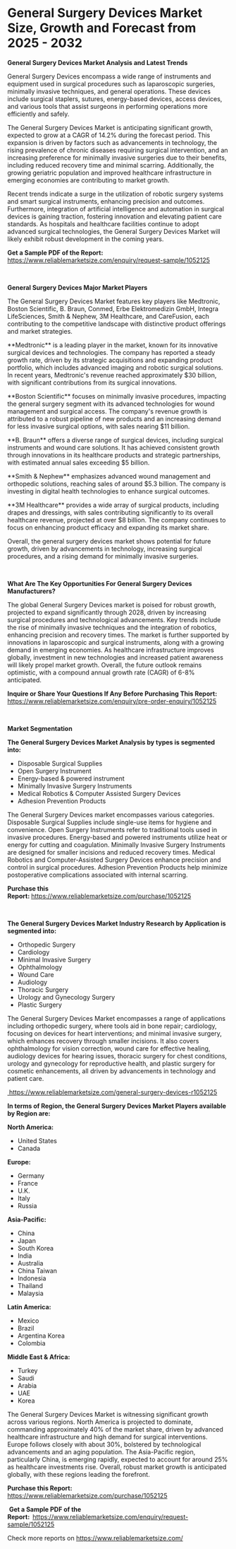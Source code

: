 <p><h1>General Surgery Devices Market Size, Growth and Forecast from 2025 - 2032</h1></p><p><strong>General Surgery Devices Market Analysis and Latest Trends</strong></p>
<p><p>General Surgery Devices encompass a wide range of instruments and equipment used in surgical procedures such as laparoscopic surgeries, minimally invasive techniques, and general operations. These devices include surgical staplers, sutures, energy-based devices, access devices, and various tools that assist surgeons in performing operations more efficiently and safely.</p><p>The General Surgery Devices Market is anticipating significant growth, expected to grow at a CAGR of 14.2% during the forecast period. This expansion is driven by factors such as advancements in technology, the rising prevalence of chronic diseases requiring surgical intervention, and an increasing preference for minimally invasive surgeries due to their benefits, including reduced recovery time and minimal scarring. Additionally, the growing geriatric population and improved healthcare infrastructure in emerging economies are contributing to market growth.</p><p>Recent trends indicate a surge in the utilization of robotic surgery systems and smart surgical instruments, enhancing precision and outcomes. Furthermore, integration of artificial intelligence and automation in surgical devices is gaining traction, fostering innovation and elevating patient care standards. As hospitals and healthcare facilities continue to adopt advanced surgical technologies, the General Surgery Devices Market will likely exhibit robust development in the coming years.</p></p>
<p><strong>Get a Sample PDF of the Report:&nbsp;</strong> <a href="https://www.reliablemarketsize.com/enquiry/request-sample/1052125?utm_campaign=2334&utm_medium=2&utm_source=Github&utm_content=ia&utm_term=08032025&utm_id=general-surgery-devices">https://www.reliablemarketsize.com/enquiry/request-sample/1052125</a></p>
<p>&nbsp;</p>
<p><strong>General Surgery Devices Major Market Players</strong></p>
<p><p>The General Surgery Devices Market features key players like Medtronic, Boston Scientific, B. Braun, Conmed, Erbe Elektromedizin GmbH, Integra LifeSciences, Smith & Nephew, 3M Healthcare, and CareFusion, each contributing to the competitive landscape with distinctive product offerings and market strategies.</p><p>**Medtronic** is a leading player in the market, known for its innovative surgical devices and technologies. The company has reported a steady growth rate, driven by its strategic acquisitions and expanding product portfolio, which includes advanced imaging and robotic surgical solutions. In recent years, Medtronic's revenue reached approximately $30 billion, with significant contributions from its surgical innovations.</p><p>**Boston Scientific** focuses on minimally invasive procedures, impacting the general surgery segment with its advanced technologies for wound management and surgical access. The company's revenue growth is attributed to a robust pipeline of new products and an increasing demand for less invasive surgical options, with sales nearing $11 billion.</p><p>**B. Braun** offers a diverse range of surgical devices, including surgical instruments and wound care solutions. It has achieved consistent growth through innovations in its healthcare products and strategic partnerships, with estimated annual sales exceeding $5 billion. </p><p>**Smith & Nephew** emphasizes advanced wound management and orthopedic solutions, reaching sales of around $5.3 billion. The company is investing in digital health technologies to enhance surgical outcomes.</p><p>**3M Healthcare** provides a wide array of surgical products, including drapes and dressings, with sales contributing significantly to its overall healthcare revenue, projected at over $8 billion. The company continues to focus on enhancing product efficacy and expanding its market share.</p><p>Overall, the general surgery devices market shows potential for future growth, driven by advancements in technology, increasing surgical procedures, and a rising demand for minimally invasive surgeries.</p></p>
<p>&nbsp;</p>
<p><strong>What Are The Key Opportunities For General Surgery Devices Manufacturers?</strong></p>
<p><p>The global General Surgery Devices market is poised for robust growth, projected to expand significantly through 2028, driven by increasing surgical procedures and technological advancements. Key trends include the rise of minimally invasive techniques and the integration of robotics, enhancing precision and recovery times. The market is further supported by innovations in laparoscopic and surgical instruments, along with a growing demand in emerging economies. As healthcare infrastructure improves globally, investment in new technologies and increased patient awareness will likely propel market growth. Overall, the future outlook remains optimistic, with a compound annual growth rate (CAGR) of 6-8% anticipated.</p></p>
<p><strong>Inquire or Share Your Questions If Any Before Purchasing This Report:</strong> <a href="https://www.reliablemarketsize.com/enquiry/pre-order-enquiry/1052125?utm_campaign=2334&utm_medium=2&utm_source=Github&utm_content=ia&utm_term=08032025&utm_id=general-surgery-devices">https://www.reliablemarketsize.com/enquiry/pre-order-enquiry/1052125</a></p>
<p>&nbsp;</p>
<p><strong>Market Segmentation</strong></p>
<p><strong>The General Surgery Devices Market Analysis by types is segmented into:</strong></p>
<p><ul><li>Disposable Surgical Supplies</li><li>Open Surgery Instrument</li><li>Energy-based & powered instrument</li><li>Minimally Invasive Surgery Instruments</li><li>Medical Robotics & Computer Assisted Surgery Devices</li><li>Adhesion Prevention Products</li></ul></p>
<p><p>The General Surgery Devices market encompasses various categories. Disposable Surgical Supplies include single-use items for hygiene and convenience. Open Surgery Instruments refer to traditional tools used in invasive procedures. Energy-based and powered instruments utilize heat or energy for cutting and coagulation. Minimally Invasive Surgery Instruments are designed for smaller incisions and reduced recovery times. Medical Robotics and Computer-Assisted Surgery Devices enhance precision and control in surgical procedures. Adhesion Prevention Products help minimize postoperative complications associated with internal scarring.</p></p>
<p><strong>Purchase this Report:&nbsp;</strong><a href="https://www.reliablemarketsize.com/purchase/1052125?utm_campaign=2334&utm_medium=2&utm_source=Github&utm_content=ia&utm_term=08032025&utm_id=general-surgery-devices">https://www.reliablemarketsize.com/purchase/1052125</a></p>
<p>&nbsp;</p>
<p><strong>The General Surgery Devices Market Industry Research by Application is segmented into:</strong></p>
<p><ul><li>Orthopedic Surgery</li><li>Cardiology</li><li>Minimal Invasive Surgery</li><li>Ophthalmology</li><li>Wound Care</li><li>Audiology</li><li>Thoracic Surgery</li><li>Urology and Gynecology Surgery</li><li>Plastic Surgery</li></ul></p>
<p><p>The General Surgery Devices Market encompasses a range of applications including orthopedic surgery, where tools aid in bone repair; cardiology, focusing on devices for heart interventions; and minimal invasive surgery, which enhances recovery through smaller incisions. It also covers ophthalmology for vision correction, wound care for effective healing, audiology devices for hearing issues, thoracic surgery for chest conditions, urology and gynecology for reproductive health, and plastic surgery for cosmetic enhancements, all driven by advancements in technology and patient care.</p></p>
<p><a href="https://www.reliablemarketsize.com/general-surgery-devices-r1052125?utm_campaign=2334&utm_medium=2&utm_source=Github&utm_content=ia&utm_term=08032025&utm_id=general-surgery-devices">&nbsp;https://www.reliablemarketsize.com/general-surgery-devices-r1052125</a></p>
<p><strong>In terms of Region, the General Surgery Devices Market Players available by Region are:</strong></p>
<p>
    <p> <strong> North America: </strong>
        <ul>
            <li>United States</li>
            <li>Canada</li>
        </ul>
        </p> 
    <p> <strong> Europe: </strong>
        <ul>
            <li>Germany</li>
            <li>France</li>
            <li>U.K.</li>
            <li>Italy</li>
            <li>Russia</li>
        </ul>
        </p> 
    <p> <strong> Asia-Pacific: </strong>
        <ul>
            <li>China</li>
            <li>Japan</li>
            <li>South Korea</li>
            <li>India</li>
            <li>Australia</li>
            <li>China Taiwan</li>
            <li>Indonesia</li>
            <li>Thailand</li>
            <li>Malaysia</li>
        </ul>
        </p> 
    <p> <strong> Latin America: </strong>
        <ul>
            <li>Mexico</li>
            <li>Brazil</li>
            <li>Argentina Korea</li>
            <li>Colombia</li>
        </ul>
        </p> 
    <p> <strong> Middle East & Africa: </strong>
        <ul>
            <li>Turkey</li>
            <li>Saudi</li>
            <li>Arabia</li>
            <li>UAE</li>
            <li>Korea</li>
        </ul>
    </p>
    </p>
<p><p>The General Surgery Devices Market is witnessing significant growth across various regions. North America is projected to dominate, commanding approximately 40% of the market share, driven by advanced healthcare infrastructure and high demand for surgical interventions. Europe follows closely with about 30%, bolstered by technological advancements and an aging population. The Asia-Pacific region, particularly China, is emerging rapidly, expected to account for around 25% as healthcare investments rise. Overall, robust market growth is anticipated globally, with these regions leading the forefront.</p></p>
<p><strong>Purchase this Report: </strong><a href="https://www.reliablemarketsize.com/purchase/1052125?utm_campaign=2334&utm_medium=2&utm_source=Github&utm_content=ia&utm_term=08032025&utm_id=general-surgery-devices">https://www.reliablemarketsize.com/purchase/1052125</a></p>
<p>&nbsp;<strong>Get a Sample PDF of the Report:&nbsp;&nbsp;</strong><a href="https://www.reliablemarketsize.com/enquiry/request-sample/1052125?utm_campaign=2334&utm_medium=2&utm_source=Github&utm_content=ia&utm_term=08032025&utm_id=general-surgery-devices">https://www.reliablemarketsize.com/enquiry/request-sample/1052125</a></p>
<p><strong></strong></p>
<p>Check more reports on <a href="https://www.reliablemarketsize.com/?utm_campaign=2334&utm_medium=2&utm_source=Github&utm_content=ia&utm_term=08032025&utm_id=general-surgery-devices">https://www.reliablemarketsize.com/</a></p>